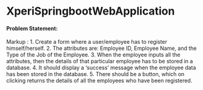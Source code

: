 # XperiSpringbootWebApplication

#### Problem Statement: 
Markup : 1.	Create a form where a user/employee has to register himself/herself.
2.	The attributes are: Employee ID, Employee Name, and the Type of the Job of the Employee.
3.	When the employee inputs all the attributes, then the details of that particular employee has to be stored in a database.
4.	It should display a ‘success’ message when the employee data has been stored in the database.
5.	There should be a button, which on clicking returns the details of all the employees who have been registered.
